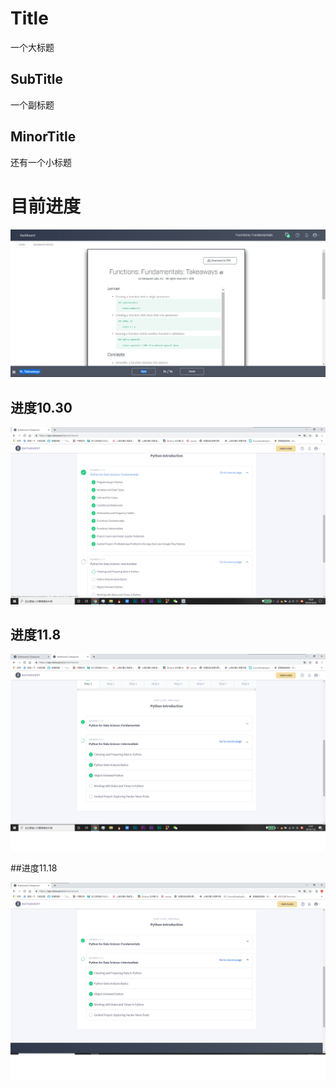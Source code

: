 # Title
一个大标题
## SubTitle
一个副标题
## MinorTitle
还有一个小标题
# 目前进度


![进度](https://github.com/ophwsjtu18/ohw19f/blob/master/student/gyz/%E8%BF%9B%E5%BA%A610.23.png)
## 进度10.30


![进度](https://github.com/ophwsjtu18/ohw19f/blob/master/student/gyz/%E8%BF%9B%E5%BA%A610.30.png)
## 进度11.8


![进度](https://github.com/ophwsjtu18/ohw19f/blob/master/student/gyz/%E8%BF%9B%E5%BA%A611.8.png)

##进度11.18

![进度](https://github.com/ophwsjtu18/ohw19f/blob/master/student/gyz/%E8%BF%9B%E5%BA%A611.18.png)
